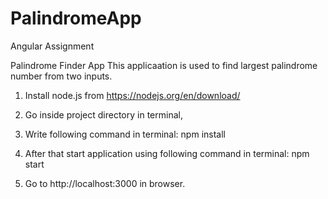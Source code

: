 # PalindromeApp
Angular Assignment

Palindrome Finder App
This applicaation is used to find largest palindrome number from two inputs.

1. Install node.js from https://nodejs.org/en/download/

2. Go inside project directory in terminal,

3. Write following command in terminal:
   npm install 

4. After that start application using following command in terminal:
   npm start 

5. Go to http://localhost:3000 in browser.
